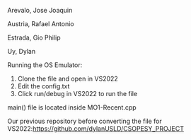 Arevalo, Jose Joaquin

Austria, Rafael Antonio 

Estrada, Gio Philip

Uy, Dylan


Running the OS Emulator:
1. Clone the file and open in VS2022
2. Edit the config.txt
3. Click run/debug in VS2022 to run the file

main() file is located inside MO1-Recent.cpp

Our previous repository before converting the file for VS2022:https://github.com/dylanUSLD/CSOPESY_PROJECT
